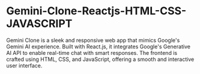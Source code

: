 # Gemini-Clone-Reactjs-HTML-CSS-JAVASCRIPT
Gemini Clone is a sleek and responsive web app that mimics Google's Gemini AI experience. Built with React.js, it integrates Google's Generative AI API to enable real-time chat with smart responses. The frontend is crafted using HTML, CSS, and JavaScript, offering a smooth and interactive user interface.
